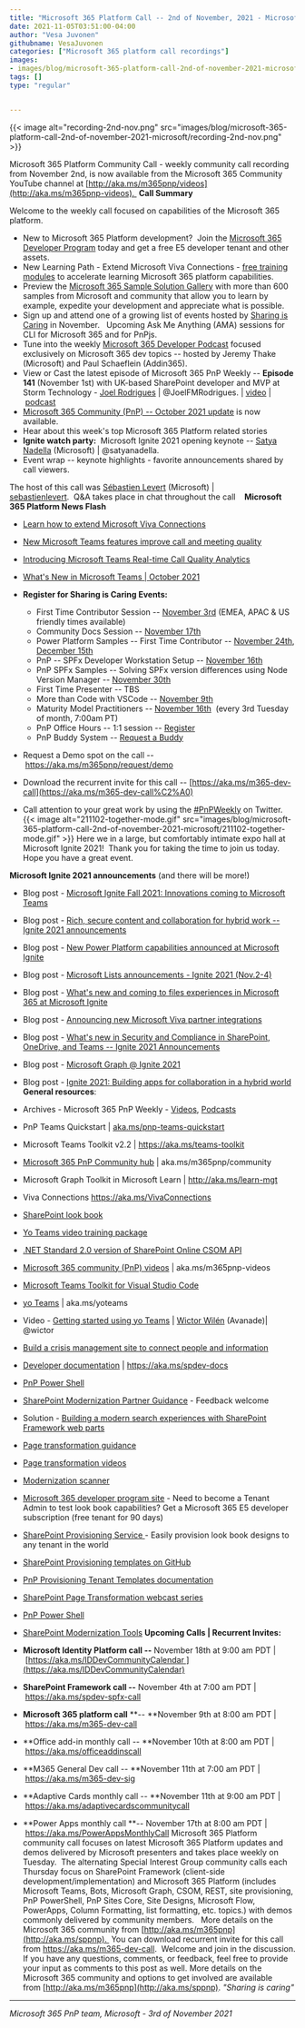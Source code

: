 ```yaml
---
title: "Microsoft 365 Platform Call -- 2nd of November, 2021 - Microsoft Ignite 2021 watch party"
date: 2021-11-05T03:51:00-04:00
author: "Vesa Juvonen"
githubname: VesaJuvonen
categories: ["Microsoft 365 platform call recordings"]
images:
- images/blog/microsoft-365-platform-call-2nd-of-november-2021-microsoft/recording-2nd-nov.png
tags: []
type: "regular"


---
```



{{< image alt="recording-2nd-nov.png" src="images/blog/microsoft-365-platform-call-2nd-of-november-2021-microsoft/recording-2nd-nov.png" >}}

Microsoft 365 Platform Community Call - weekly community call recording
from November 2nd, is now available from the Microsoft 365 Community
YouTube channel
at [http://aka.ms/m365pnp/videos](http://aka.ms/m365pnp-videos). 
**Call Summary**

Welcome to the weekly call focused on capabilities of the Microsoft 365
platform.   

-   New to Microsoft 365 Platform development?  Join the [Microsoft 365
    Developer Program](https://aka.ms/m365/devprogram) today and get a
    free E5 developer tenant and other assets.
-   New Learning Path - Extend Microsoft Viva Connections - [free
    training modules](https://aka.ms/m365/dev/learn) to accelerate
    learning Microsoft 365 platform capabilities.
-   Preview the [Microsoft 365 Sample Solution
    Gallery](https://aka.ms/m365/samples) with more than 600 samples
    from Microsoft and community that allow you to learn by example,
    expedite your development and appreciate what is possible.
-   Sign up and attend one of a growing list of events hosted
    by [Sharing is Caring](https://pnp.github.io/sharing-is-caring/) in
    November.   Upcoming Ask Me Anything (AMA) sessions for CLI for
    Microsoft 365 and for PnPjs.   
-   Tune into the weekly [Microsoft 365 Developer
    Podcast](https://m365devpodcast.com/) focused exclusively on
    Microsoft 365 dev topics -- hosted by Jeremy Thake (Microsoft) and
    Paul Schaeflein (Addin365).
-   View or Cast the latest episode of Microsoft 365 PnP Weekly --
    **Episode 141** (November 1st) with UK-based SharePoint developer
    and MVP at Storm Technology - [Joel
    Rodrigues](http://twitter.com/JoelFMRodrigues) |
    \@JoelFMRodrigues. | [video](https://techcommunity.microsoft.com/t5/microsoft-365-pnp-blog/microsoft-365-pnp-weekly-episode-141-joel-rodrigues-storm/ba-p/2908830) | [podcast](https://pnpweekly.podbean.com/e/microsoft-365-pnp-weekly-episode-141-%E2%80%93-1st-of-november-2021/)
-   [Microsoft 365 Community (PnP) -- October 2021
    update](https://techcommunity.microsoft.com/t5/microsoft-365-pnp-blog/microsoft-365-pnp-community-october-2021-update/ba-p/2834987) is
    now available.
-   Hear about this week's top Microsoft 365 Platform related stories
-   **Ignite watch party:**  Microsoft Ignite 2021 opening keynote --
    [Satya Nadella](http://twitter.com/satyanadella) (Microsoft) |
    \@satyanadella.
-   Event wrap -- keynote highlights - favorite announcements shared by
    call viewers.

The host of this call was [Sébastien
Levert](http://twitter.com/sebastienlevert) (Microsoft) |
[sebastienlevert](https://github.com/sebastienlevert).  Q&A takes
place in chat throughout the call   
**Microsoft 365 Platform News Flash**

-   [Learn how to extend Microsoft Viva
    Connections](https://devblogs.microsoft.com/microsoft365dev/learn-how-to-extend-microsoft-viva-connections/)

-   [New Microsoft Teams features improve call and meeting
    quality](https://techcommunity.microsoft.com/t5/microsoft-teams-blog/new-microsoft-teams-features-improve-call-and-meeting-quality/ba-p/2884341)

-   [Introducing Microsoft Teams Real-time Call Quality
    Analytics](https://techcommunity.microsoft.com/t5/microsoft-teams-blog/introducing-microsoft-teams-real-time-call-quality-analytics/ba-p/2912146)

-   [What's New in Microsoft Teams | October
    2021](https://techcommunity.microsoft.com/t5/microsoft-teams-blog/what-s-new-in-microsoft-teams-october-2021/ba-p/2824105)



-   **Register for Sharing is Caring Events:**
    -   First Time Contributor Session -- [November
        3rd](https://forms.office.com/Pages/ResponsePage.aspx?id=KtIy2vgLW0SOgZbwvQuRaXDXyCl9DkBHq4A2OG7uLpdUREZVRDVYUUJLT1VNRDM4SjhGMlpUNzBORy4u)
        (EMEA, APAC & US friendly times available)
    -   Community Docs Session -- [November
        17th](https://forms.office.com/Pages/ResponsePage.aspx?id=KtIy2vgLW0SOgZbwvQuRaXDXyCl9DkBHq4A2OG7uLpdUOUdFR0U1STdGS0lXUDA2Sk1YSE1WMEtHSy4u)  
    -   Power Platform Samples -- First Time Contributor -- [November
        24th](https://forms.office.com/pages/responsepage.aspx?id=KtIy2vgLW0SOgZbwvQuRaXDXyCl9DkBHq4A2OG7uLpdUMTFJWFFGVUxBNUFZQjZWRUdaOE5BMFkwNS4u),
        [December
        15th](https://forms.office.com/pages/responsepage.aspx?id=KtIy2vgLW0SOgZbwvQuRaXDXyCl9DkBHq4A2OG7uLpdUMTFJWFFGVUxBNUFZQjZWRUdaOE5BMFkwNS4u)
    -   PnP -- SPFx Developer Workstation Setup -- [November
        16th](https://forms.office.com/Pages/ResponsePage.aspx?id=KtIy2vgLW0SOgZbwvQuRaXDXyCl9DkBHq4A2OG7uLpdUM0xJTFJZN01MWlZQVFc3UjgxRUxQQkhDSS4u)
    -   PnP SPFx Samples -- Solving SPFx version differences using Node
        Version Manager -- [November
        30th](https://forms.office.com/Pages/ResponsePage.aspx?id=KtIy2vgLW0SOgZbwvQuRaXDXyCl9DkBHq4A2OG7uLpdUMDdKSjQxRDhKVzhCVUQ4VDdIQVZRVTZOSi4u)  
    -   First Time Presenter -- TBS
    -   More than Code with VSCode -- [November
        9th](https://forms.office.com/Pages/ResponsePage.aspx?id=KtIy2vgLW0SOgZbwvQuRaXDXyCl9DkBHq4A2OG7uLpdURFZPM00xREdYMzVIOEJCWUhWRzBVMlRJWS4u)  
    -   Maturity Model Practitioners -- [November
        16th](https://forms.office.com/Pages/ResponsePage.aspx?id=KtIy2vgLW0SOgZbwvQuRaXDXyCl9DkBHq4A2OG7uLpdUODY3NVRFQ0E4SFg5WlI1TU83WFJQRklZSy4u) 
        (every 3rd Tuesday of month, 7:00am PT)
    -   PnP Office Hours -- 1:1 session --
        [Register](https://outlook.office365.com/owa/calendar/PnPSharingisCaring@warner.digital/bookings/)
    -   PnP Buddy System -- [Request a
        Buddy](https://forms.office.com/Pages/ResponsePage.aspx?id=KtIy2vgLW0SOgZbwvQuRaXDXyCl9DkBHq4A2OG7uLpdUMjRRUVg4NElZUUJLTEY1TVVSVDJFRFpLRS4u)
-   Request a Demo spot on the
    call -- <https://aka.ms/m365pnp/request/demo>
-   Download the recurrent invite for this call
    -- [https://aka.ms/m365-dev-call](https://aka.ms/m365-dev-call%C2%A0)
-   Call attention to your great work by using
    the [#PnPWeekly](https://twitter.com/hashtag/PnPWeekly?src=hashtag_click) on
    Twitter.
{{< image alt="211102-together-mode.gif" src="images/blog/microsoft-365-platform-call-2nd-of-november-2021-microsoft/211102-together-mode.gif" >}}
Here we in a large, but comfortably intimate expo hall at Microsoft
Ignite 2021!  Thank you for taking the time to join us today.  Hope you
have a great event.    
 

**Microsoft Ignite 2021 announcements** (and there will be more!)

-   Blog post - [Microsoft Ignite Fall 2021: Innovations coming to
    Microsoft
    Teams](https://techcommunity.microsoft.com/t5/microsoft-teams-blog/microsoft-ignite-fall-2021-innovations-coming-to-microsoft-teams/ba-p/2824127)
-   Blog post - [Rich, secure content and collaboration for hybrid work
    -- Ignite 2021
    announcements](https://techcommunity.microsoft.com/t5/microsoft-sharepoint-blog/rich-secure-content-and-collaboration-for-hybrid-work-ignite/ba-p/2892338)
-   Blog post - [New Power Platform capabilities announced at Microsoft
    Ignite](https://cloudblogs.microsoft.com/powerplatform/2021/11/02/new-power-platform-capabilities-announced-at-microsoft-ignite/)
-   Blog post - [Microsoft Lists announcements - Ignite 2021
    (Nov.2-4)](https://techcommunity.microsoft.com/t5/microsoft-sharepoint-blog/microsoft-lists-announcements-ignite-2021-nov-2-4/ba-p/2909696)
-   Blog post - [What's new and coming to files experiences in Microsoft
    365 at Microsoft
    Ignite](https://techcommunity.microsoft.com/t5/microsoft-onedrive-blog/what-s-new-and-coming-to-files-experiences-in-microsoft-365-at/ba-p/2902614)
-   Blog post - [Announcing new Microsoft Viva partner
    integrations](https://techcommunity.microsoft.com/t5/microsoft-viva-blog/announcing-new-microsoft-viva-partner-integrations/ba-p/2911173)
     
-   Blog post - [What's new in Security and Compliance in SharePoint,
    OneDrive, and Teams -- Ignite 2021
    Announcements](https://techcommunity.microsoft.com/t5/microsoft-sharepoint-blog/what-s-new-in-security-and-compliance-in-sharepoint-onedrive-and/ba-p/2910640)
-   Blog post - [Microsoft Graph @ Ignite
    2021](https://devblogs.microsoft.com/microsoft365dev/microsoft-graph-ignite-2021/)
-   Blog post - [Ignite 2021: Building apps for collaboration in a
    hybrid
    world](https://devblogs.microsoft.com/microsoft365dev/ignite-2021-building-apps-for-collaboration-in-a-hybrid-world/)
**General resources**:

-   Archives - Microsoft 365 PnP Weekly
    - [Videos](https://www.youtube.com/playlist?list=PLR9nK3mnD-OVYI-St_CBiFfuL4CZbBpkC), [Podcasts](https://pnpweekly.podbean.com/)  
-   PnP Teams Quickstart
    | [aka.ms/pnp-teams-quickstart](https://aka.ms/pnp-teams-quickstart)
-   Microsoft Teams Toolkit v2.2 | <https://aka.ms/teams-toolkit>
-   [Microsoft 365 PnP Community
    hub](https://techcommunity.microsoft.com/t5/microsoft-365-pnp/ct-p/Microsoft365PnP) |
    aka.ms/m365pnp/community 
-   Microsoft Graph Toolkit in Microsoft Learn
    | <http://aka.ms/learn-mgt>
-   Viva Connections <https://aka.ms/VivaConnections>
-   [SharePoint look
    book](https://lookbook.microsoft.com/?WT.mc_id=m365-24198-cxa)
-   [Yo Teams video training package](http://aka.ms/yoteams-training)
-   [.NET Standard 2.0 version of SharePoint Online CSOM
    API](https://developer.microsoft.com/en-us/microsoft-365/blogs/net-standard-version-of-sharepoint-online-csom-apis?WT.mc_id=m365-24198-cxa)
-   [Microsoft 365 community (PnP)
    videos](http://aka.ms/m365pnp-videos) | aka.ms/m365pnp-videos
-   [Microsoft Teams Toolkit for Visual Studio
    Code](https://marketplace.visualstudio.com/items?itemName=TeamsDevApp.ms-teams-vscode-extension)
-   [yo Teams](http://aka.ms/yoteams) | aka.ms/yoteams
-   Video - [Getting started using yo
    Teams](https://youtu.be/w0OrFkzNC10) | [Wictor
    Wilén](https://twitter.com/wictor) (Avanade)| \@wictor
-   [Build a crisis management site to connect people and
    information](https://techcommunity.microsoft.com/t5/microsoft-sharepoint-blog/build-a-crisis-management-site-to-connect-people-and-information/ba-p/1216791?WT.mc_id=m365-24198-cxa)
-   [Developer
    documentation](http://aka.ms/spdev-docs) | <https://aka.ms/spdev-docs>
-   [PnP Power Shell](https://aka.ms/sppnp-powershell)
-   [SharePoint Modernization Partner
    Guidance](http://aka.ms/sppnp-modernization-partnerguidance) -
    Feedback welcome
-   Solution - [Building a modern search experiences with SharePoint
    Framework web parts](https://aka.ms/pnp-modern-search)
-   [Page transformation
    guidance](https://aka.ms/sppnp-pagetransformation)
-   [Page transformation
    videos](https://aka.ms/sppnp-pagetransformationvideos)
-   [Modernization scanner](https://aka.ms/sppnp-modernizationscanner)
-   [Microsoft 365 developer program
    site](https://developer.microsoft.com/en-us/office/dev-program?WT.mc_id=m365-24198-cxa) -
    Need to become a Tenant Admin to test look book capabilities? Get a
    Microsoft 365 E5 developer subscription (free tenant for 90 days)
-   [SharePoint Provisioning
    Service ](https://provisioning.sharepointpnp.com/)- Easily provision
    look book designs to any tenant in the world
-   [SharePoint Provisioning templates on
    GitHub](https://github.com/SharePoint/sp-dev-provisioning-templates)
-   [PnP Provisioning Tenant Templates
    documentation](https://docs.microsoft.com/en-us/sharepoint/dev/solution-guidance/pnp-provisioning-tenant-templates?WT.mc_id=m365-24198-cxa)
-   [SharePoint Page Transformation webcast
    series](https://developer.microsoft.com/en-us/sharepoint/blogs/sharepoint-page-transformation-webcast-series?WT.mc_id=m365-24198-cxa)
-   [PnP Power Shell](https://aka.ms/sppnp-powershell)
-   [SharePoint Modernization
    Tools](https://github.com/SharePoint/sp-dev-modernization/tree/dev/Tools)
**Upcoming Calls | Recurrent Invites:**

-   **Microsoft Identity Platform call --** November 18th at 9:00 am
    PDT
    | [https://aka.ms/IDDevCommunityCalendar ](https://aka.ms/IDDevCommunityCalendar)
-   **SharePoint Framework call --** November 4th at 7:00 am PDT
    | <https://aka.ms/spdev-spfx-call>
-   **Microsoft 365 platform call** **-- **November 9th at 8:00 am PDT
    | <https://aka.ms/m365-dev-call>
-   **Office add-in monthly call -- **November 10th at 8:00 am PDT
    | <https://aka.ms/officeaddinscall>
-   **M365 General Dev call -- **November 11th at 7:00 am PDT
    | <https://aka.ms/m365-dev-sig>
-   **Adaptive Cards monthly call -- **November 11th at 9:00 am PDT
    | <https://aka.ms/adaptivecardscommunitycall>
-   **Power Apps monthly call **-- November 17th at 8:00 am PDT
    | <https://aka.ms/PowerAppsMonthlyCall>
Microsoft 365 Platform community call focuses on latest Microsoft 365
Platform updates and demos delivered by Microsoft presenters and takes
place weekly on Tuesday.  The alternating Special Interest Group
community calls each Thursday focus on SharePoint Framework (client-side
development/implementation) and Microsoft 365 Platform (includes
Microsoft Teams, Bots, Microsoft Graph, CSOM, REST, site provisioning,
PnP PowerShell, PnP Sites Core, Site Designs, Microsoft Flow, PowerApps,
Column Formatting, list formatting, etc. topics.) with demos commonly
delivered by community members.   More details on the Microsoft 365
community from [http://aka.ms/m365pnp](http://aka.ms/sppnp). 
You can download recurrent invite for this call
from <https://aka.ms/m365-dev-call>.  Welcome and join in the
discussion. If you have any questions, comments, or feedback, feel free
to provide your input as comments to this post as well. More details on
the Microsoft 365 community and options to get involved are available
from [http://aka.ms/m365pnp](http://aka.ms/sppnp).
*"Sharing is caring"*

------------------------------------------------------------------------

*Microsoft 365 PnP team, Microsoft - 3rd of November 2021*
